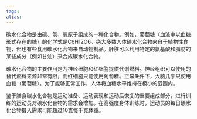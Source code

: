 ```yaml
---
tags: 
alias:
---
```


碳水化合物是由碳、氢、氧原子组成的一种化合物。例如，葡萄糖（血液中以血糖形式存在的糖）的化学式是C6H12O6。绝大多数人体碳水化合物来自于植物性食物，但也有些食用碳水化合物来自动物制品。肝脏可以利用特定的氨基酸和脂肪的某些成分（例如甘油）来合成碳水化合物。

碳水化合物的主要作用是为神经细胞和红细胞提供代谢燃料。神经组织可以使用的替代燃料来源非常有限，而红细胞只能使用葡萄糖。正常条件下，大脑几乎只使用血糖（葡萄糖）。为了能够正常工作，人体将血糖水平维持在极小的范围内。

鉴于膳食碳水化合物是运动准备、运动表现和运动后恢复的重要组成部分，进行训练的运动员对碳水化合物的需求会增加。在高强度身体训练时，运动员的每日碳水化合物摄入需求可能超过10克每千克体重。